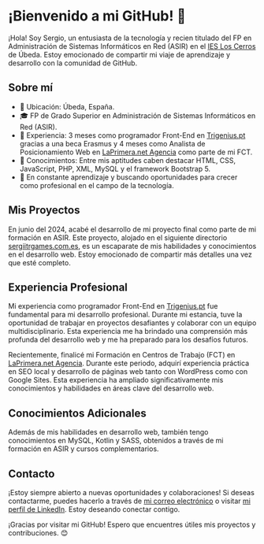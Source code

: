 # ¡Bienvenido a mi GitHub! 👋

¡Hola! Soy Sergio, un entusiasta de la tecnología y recien titulado del FP en Administración de Sistemas Informáticos en Red (ASIR) en el [IES Los Cerros](https://loscerros.org/) de Úbeda. Estoy emocionado de compartir mi viaje de aprendizaje y desarrollo con la comunidad de GitHub.

## Sobre mí

- 📍 Ubicación: Úbeda, España.
- 🎓 FP de Grado Superior en Administración de Sistemas Informáticos en Red (ASIR).
- 💼 Experiencia: 3 meses como programador Front-End en [Trigenius.pt](https://www.trigenius.pt/) gracias a una beca Erasmus y 4 meses como Analista de Posicionamiento Web en [LaPrimera.net Agencia](https://laprimera.net/) como parte de mi FCT.
- 🌱 Conocimientos: Entre mis aptitudes caben destacar HTML, CSS, JavaScript, PHP, XML, MySQL y el framework Bootstrap 5.
- 🚀 En constante aprendizaje y buscando oportunidades para crecer como profesional en el campo de la tecnología.

## Mis Proyectos

En junio del 2024, acabé el desarrollo de mi proyecto final como parte de mi formación en ASIR. Este proyecto, alojado en el siguiente directorio [sergiitrgames.com.es](https://sergiitrgames.com.es/), es un escaparate de mis habilidades y conocimientos en el desarrollo web. Estoy emocionado de compartir más detalles una vez que esté completo.

## Experiencia Profesional

Mi experiencia como programador Front-End en [Trigenius.pt](https://trigenius.pt/) fue fundamental para mi desarrollo profesional. Durante mi estancia, tuve la oportunidad de trabajar en proyectos desafiantes y colaborar con un equipo multidisciplinario. Esta experiencia me ha brindado una comprensión más profunda del desarrollo web y me ha preparado para los desafíos futuros.

Recientemente, finalicé mi Formación en Centros de Trabajo (FCT) en [LaPrimera.net Agencia](https://laprimera.net/). Durante este periodo, adquirí experiencia práctica en SEO local y desarrollo de páginas web tanto con WordPress como con Google Sites. Esta experiencia ha ampliado significativamente mis conocimientos y habilidades en áreas clave del desarrollo web.



## Conocimientos Adicionales

Además de mis habilidades en desarrollo web, también tengo conocimientos en MySQL, Kotlin y SASS, obtenidos a través de mi formación en ASIR y cursos complementarios.

## Contacto

¡Estoy siempre abierto a nuevas oportunidades y colaboraciones! Si deseas contactarme, puedes hacerlo a través de [mi correo electrónico](mailto:sergiotrillorodriguez123@gmail.com) o visitar [mi perfil de LinkedIn](https://www.linkedin.com/in/sergiitr11). Estoy deseando conectar contigo.

¡Gracias por visitar mi GitHub! Espero que encuentres útiles mis proyectos y contribuciones. 😊
